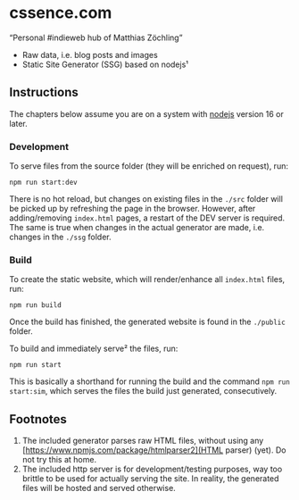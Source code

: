 # cssence.com

“Personal #indieweb hub of Matthias Zöchling”

- Raw data, i.e. blog posts and images
- Static Site Generator (SSG) based on nodejs¹

## Instructions

The chapters below assume you are on a system with [nodejs](https://nodejs.org/) version 16 or later.

### Development

To serve files from the source folder (they will be enriched on request), run:

```console
npm run start:dev
```

There is no hot reload, but changes on existing files in the `./src` folder will be picked up by refreshing the page in the browser. However, after adding/removing `index.html` pages, a restart of the DEV server is required. The same is true when changes in the actual generator are made, i.e. changes in the `./ssg` folder.

### Build

To create the static website, which will render/enhance all `index.html` files, run:

```console
npm run build
```

Once the build has finished, the generated website is found in the `./public` folder.

To build and immediately serve² the files, run:

```console
npm run start
```

This is basically a shorthand for running the build and the command `npm run start:sim`, which serves the files the build just generated, consecutively.

## Footnotes

1. The included generator parses raw HTML files, without using any [https://www.npmjs.com/package/htmlparser2](HTML parser) (yet). Do not try this at home.
2. The included http server is for development/testing purposes, way too brittle to be used for actually serving the site. In reality, the generated files will be hosted and served otherwise.
